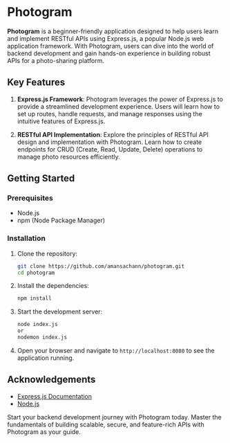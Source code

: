 # Photogram

**Photogram** is a beginner-friendly application designed to help users learn and implement RESTful APIs using Express.js, a popular Node.js web application framework. With Photogram, users can dive into the world of backend development and gain hands-on experience in building robust APIs for a photo-sharing platform.

## Key Features

1. **Express.js Framework**: Photogram leverages the power of Express.js to provide a streamlined development experience. Users will learn how to set up routes, handle requests, and manage responses using the intuitive features of Express.js.

2. **RESTful API Implementation**: Explore the principles of RESTful API design and implementation with Photogram. Learn how to create endpoints for CRUD (Create, Read, Update, Delete) operations to manage photo resources efficiently.


## Getting Started

### Prerequisites

- Node.js
- npm (Node Package Manager)

### Installation

1. Clone the repository:
    ```bash
    git clone https://github.com/amansachann/photogram.git
    cd photogram
    ```

2. Install the dependencies:
    ```bash
    npm install
    ```

3. Start the development server:
    ```bash
    node index.js
    or
    nodemon index.js
    ```

4. Open your browser and navigate to `http://localhost:8080` to see the application running.



## Acknowledgements

- [Express.js Documentation](https://expressjs.com/)
- [Node.js](https://nodejs.org/)


Start your backend development journey with Photogram today. Master the fundamentals of building scalable, secure, and feature-rich APIs with Photogram as your guide.
